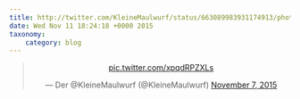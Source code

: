 ```yaml
---
title: http://twitter.com/KleineMaulwurf/status/663089983931174913/photo/1
date: Wed Nov 11 18:24:18 +0000 2015
taxonomy:
    category: blog
---
```

<blockquote class="twitter-tweet" align="center" width="350"><p lang="und" dir="ltr"><a href="http://twitter.com/KleineMaulwurf/status/663089983931174913/photo/1">pic.twitter.com/xpqdRPZXLs</a></p>&mdash; Der @KleineMaulwurf (@KleineMaulwurf) <a href="https://twitter.com/KleineMaulwurf/status/663089983931174913">November 7, 2015</a></blockquote>
